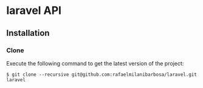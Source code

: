 # laravel API


## Installation

### Clone

Execute the following command to get the latest version of the project:

```terminal
$ git clone --recursive git@github.com:rafaelmilanibarbosa/laravel.git laravel
```
